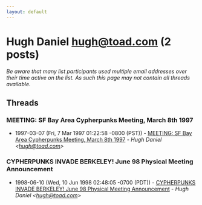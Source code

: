 ```yaml
---
layout: default
---
```


# Hugh Daniel <hugh@toad.com> (2 posts)

_Be aware that many list participants used multiple email addresses over their time active on the list. As such this page may not contain all threads available._

## Threads

### MEETING:  SF Bay Area Cypherpunks Meeting, March 8th 1997
+ 1997-03-07 (Fri, 7 Mar 1997 01:22:58 -0800 (PST)) - [MEETING:  SF Bay Area Cypherpunks Meeting, March 8th 1997](/archive/1997/03/9a75f121d4bdc0cefa87ec501b9ded0b5bf494628147e767bc54a27555235c8e) - _Hugh Daniel \<hugh@toad.com\>_

### CYPHERPUNKS INVADE BERKELEY!  June 98 Physical Meeting Announcement
+ 1998-06-10 (Wed, 10 Jun 1998 02:48:05 -0700 (PDT)) - [CYPHERPUNKS INVADE BERKELEY!  June 98 Physical Meeting Announcement](/archive/1998/06/5a6e9f5aa24f71d02586ec36404aae74a8efdd2eb8d15e3df63189d981855606) - _Hugh Daniel \<hugh@toad.com\>_

